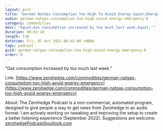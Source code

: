 ```yaml
---
layout: post
title: "German NatGas Consumption Too High To Avoid Energy &quot;Emergency&quot;"
audio: german-natgas-consumption-too-high-avoid-energy-emergency-0
category: commodities
desc: "&quot;Gas consumption increased by too much last week.&quot; "
duration: 00:02:10
length: 130
datetime: Fri, 07 Oct 2022 06:45:00 +0000
tags: podcast
guid: german-natgas-consumption-too-high-avoid-energy-emergency-0
order: 0
---
```

&quot;Gas consumption increased by too much last week.&quot; 

Link: [https://www.zerohedge.com/commodities/german-natgas-consumption-too-high-avoid-energy-emergency](https://www.zerohedge.com/commodities/german-natgas-consumption-too-high-avoid-energy-emergency)

About: The Zerohedge Podcast is a non-commercial, automated program, designed to give people a way to get news from Zerohedge in an audio format.  I am actively working on tweaking and improving the setup to create a better listening experience (September 2022).  Suggestions are welcome: [zerohedgePodcast@outlook.com](mailto:zerohedgePodcast@outlook.com)
